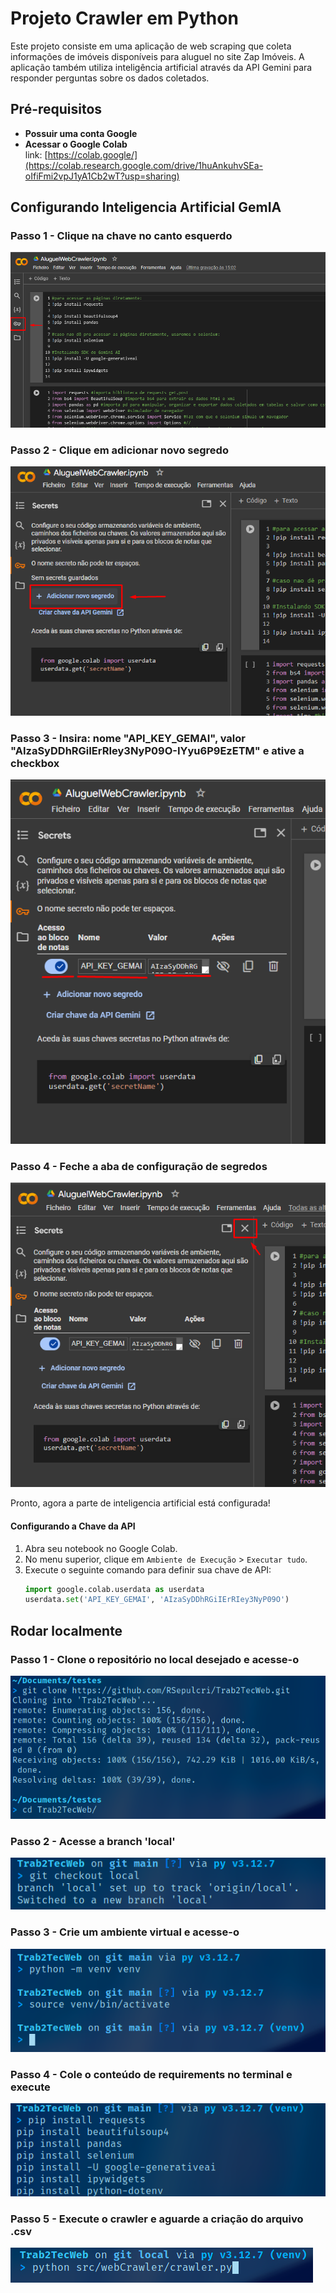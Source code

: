 # Projeto Crawler em Python

Este projeto consiste em uma aplicação de web scraping que coleta informações de imóveis disponíveis para aluguel no site Zap Imóveis. A aplicação também utiliza inteligência artificial através da API Gemini para responder perguntas sobre os dados coletados.

## Pré-requisitos

- **Possuir uma conta Google**
- **Acessar o Google Colab**  
  link: [https://colab.google/](https://colab.research.google.com/drive/1huAnkuhvSEa-oIfiFmi2vpJ1yA1Cb2wT?usp=sharing)

## Configurando Inteligencia Artificial GemIA

### Passo 1 - Clique na chave no canto esquerdo

![Passo 1](/src/img/1.png)

### Passo 2 - Clique em adicionar novo segredo

![Passo 2](/src/img/11.png)

### Passo 3 - Insira: nome "API_KEY_GEMAI", valor "AIzaSyDDhRGiIErRIey3NyP09O-IYyu6P9EzETM" e ative a checkbox

![Passo 3](/src/img/111.png)

### Passo 4 - Feche a aba de configuração de segredos

![Passo 4](/src/img/1111.png)

Pronto, agora a parte de inteligencia artificial está configurada!

#### Configurando a Chave da API

1. Abra seu notebook no Google Colab.
2. No menu superior, clique em `Ambiente de Execução` > `Executar tudo`.
3. Execute o seguinte comando para definir sua chave de API:
   ```python
   import google.colab.userdata as userdata
   userdata.set('API_KEY_GEMAI', 'AIzaSyDDhRGiIErRIey3NyP09O')
   ```

## Rodar localmente

### Passo 1 - Clone o repositório no local desejado e acesse-o

![Passo 1](/src/img/3.png)

### Passo 2 - Acesse a branch 'local'

![Passo 2](/src/img/33.png)

### Passo 3 - Crie um ambiente virtual e acesse-o

![Passo 2](/src/img/333.png)

### Passo 4 - Cole o conteúdo de requirements no terminal e execute

![Passo 3](/src/img/3333.png)

### Passo 5 - Execute o crawler e aguarde a criação do arquivo .csv

![Passo 4](/src/img/33333.png)
